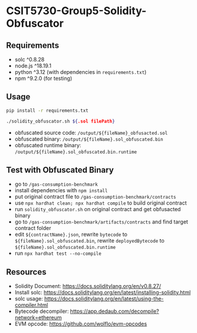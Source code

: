 # CSIT5730-Group5-Solidity-Obfuscator

## Requirements

- solc ^0.8.28
- node.js ^18.19.1
- python ^3.12 (with dependencies in `requirements.txt`)
- npm ^9.2.0 (for testing)

## Usage

```sh
pip install -r requirements.txt

./solidity_obfuscator.sh ${.sol filePath}
```

- obfuscated source code: `/output/${fileName}_obfusacted.sol`
- obfuscated binary: `/output/${fileName}.sol_obfuscated.bin`
- obfuscated runtime binary: `/output/${fileName}.sol_obfuscated.bin.runtime`

## Test with Obfuscated Binary

- go to `/gas-consumption-benchmark`
- install dependencies with `npm install`
- put original contract file to `/gas-consumption-benchmark/contracts`
- use `npx hardhat clean; npx hardhat compile` to build original contract
- run `solidity_obfuscator.sh` on original contract and get obfusacted binary
- go to `/gas-consumption-benchmark/artifacts/contracts` and find target contract folder
- edit `${contractName}.json`, rewrite `bytecode` to `${fileName}.sol_obfuscated.bin`, rewrite `deployedBytecode` to `${fileName}.sol_obfuscated.bin.runtime`
- run `npx hardhat test --no-compile`

## Resources

- Solidity Document: https://docs.soliditylang.org/en/v0.8.27/
- Install solc: https://docs.soliditylang.org/en/latest/installing-solidity.html
- solc usage: https://docs.soliditylang.org/en/latest/using-the-compiler.html
- Bytecode decompiler: https://app.dedaub.com/decompile?network=ethereum
- EVM opcode: https://github.com/wolflo/evm-opcodes
